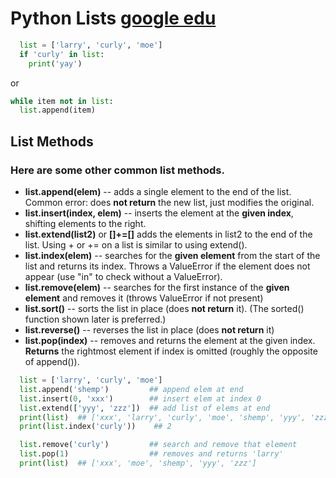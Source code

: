 # Python Lists    [google edu](https://developers.google.com/edu/python/lists)

```Python
  list = ['larry', 'curly', 'moe']
  if 'curly' in list:
    print('yay')
```
or 
```Python
while item not in list:
  list.append(item)
```

## List Methods
### Here are some other common list methods.

+ **list.append(elem)** -- adds a single element to the end of the list. Common error: does **not return** the new list, just modifies the original.
+ **list.insert(index, elem)** -- inserts the element at the **given index**, shifting elements to the right.
+ **list.extend(list2)** or **[]+=[]** adds the elements in list2 to the end of the list. Using + or += on a list is similar to using extend().
+ **list.index(elem)** -- searches for the **given element** from the start of the list and returns its index. Throws a ValueError if the element does not appear (use "in" to check without a ValueError).
+ **list.remove(elem)** -- searches for the first instance of the **given element** and removes it (throws ValueError if not present)
+ **list.sort()** -- sorts the list in place (does **not return** it). (The sorted() function shown later is preferred.)
+ **list.reverse()** -- reverses the list in place (does **not return** it)
+ **list.pop(index)** -- removes and returns the element at the given index. **Returns** the rightmost element if index is omitted (roughly the opposite of append()).


```python
  list = ['larry', 'curly', 'moe']
  list.append('shemp')         ## append elem at end
  list.insert(0, 'xxx')        ## insert elem at index 0
  list.extend(['yyy', 'zzz'])  ## add list of elems at end
  print(list)  ## ['xxx', 'larry', 'curly', 'moe', 'shemp', 'yyy', 'zzz']
  print(list.index('curly'))    ## 2

  list.remove('curly')         ## search and remove that element
  list.pop(1)                  ## removes and returns 'larry'
  print(list)  ## ['xxx', 'moe', 'shemp', 'yyy', 'zzz']
  ```
